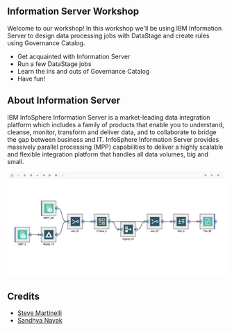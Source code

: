
## Information Server Workshop

Welcome to our workshop! In this workshop we'll be using IBM Information Server to design data processing jobs with DataStage and create rules using Governance Catalog.

* Get acquainted with Information Server
* Run a few DataStage jobs
* Learn the ins and outs of Governance Catalog
* Have fun!

<!--
## Agenda

|   |   |
| - | - |
| [Lab 0: Pre-work](pre-work/README.md) | Spin up your environment |
| [Lab 1: Intro to DataStage](lab-1/README.md) | Use DataStage to load, transform local data. Use Operation Console to debug jobs |
| [Lab 2: Information Analyzer](lab-2/README.md) | Use Information Analyzer to find relationships in data |
| [Lab 3: DataStage with Db2](lab-3/README.md) | Use DataStage to load from databases, perform calculations, and write to file |
-->

## About Information Server

IBM InfoSphere Information Server is a market-leading data integration platform which includes a family of products that enable you to understand, cleanse, monitor, transform and deliver data, and to collaborate to bridge the gap between business and IT. InfoSphere Information Server provides massively parallel processing (MPP) capabilities to deliver a highly scalable and flexible integration platform that handles all data volumes, big and small.

![DataStage Designer](.gitbook/generic/datastage.png)

## Credits

* [Steve Martinelli](https://github.com/stevemar)
* [Sandhya Nayak](https://github.com/sandhya-nayak)
